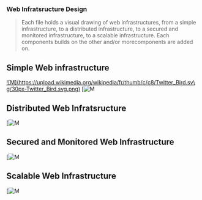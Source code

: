 ### Web Infratsructure Design
> Each file holds a visual drawing of web infrastructures, from a simple infrastructure, to a distributed infrastructure, 
to a secured and monitored infrastructure, to a scalable infrastructure. Each components builds on the other and/or morecomponents are added on.

## Simple Web infrastructure
[![M](https://upload.wikimedia.org/wikipedia/fr/thumb/c/c8/Twitter_Bird.sv\
g/30px-Twitter_Bird.svg.png)](https://twitter.com/gjdame)
[![M](https://imgur.com/a/3I4Ycud)

## Distributed Web Infratsructure
[![M](https://imgur.com/a/Mpr5eMO)

## Secured and Monitored Web Infrastructure
[![M](https://imgur.com/a/quTyXOQ)

## Scalable Web Infrastructure
[![M]()